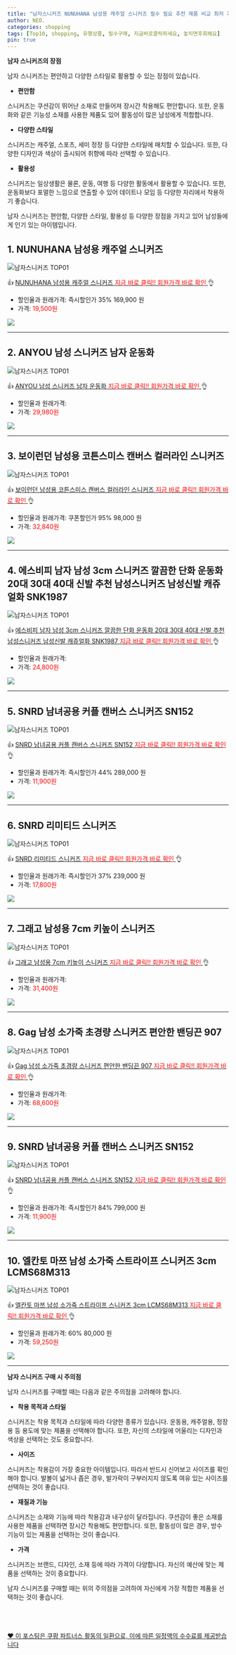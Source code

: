 ```yaml
---
title: "남자스니커즈 NUNUHANA 남성용 캐주얼 스니커즈 필수 필요 추천 제품 비교 최저 가격 비교 장점 구매 후기 구매평"
author: NEO.
categories: shopping
tags: [Top10, shopping, 유행상품, 필수구매, 지금바로클릭하세요, 놓치면후회해요]
pin: true
---
```

**남자 스니커즈의 장점**

남자 스니커즈는 편안하고 다양한 스타일로 활용할 수 있는 장점이 있습니다.

* **편안함**

스니커즈는 쿠션감이 뛰어난 소재로 만들어져 장시간 착용해도 편안합니다. 또한, 운동화와 같은 기능성 소재를 사용한 제품도 있어 활동성이 많은 남성에게 적합합니다.

* **다양한 스타일**

스니커즈는 캐주얼, 스포츠, 세미 정장 등 다양한 스타일에 매치할 수 있습니다. 또한, 다양한 디자인과 색상이 출시되어 취향에 따라 선택할 수 있습니다.

* **활용성**

스니커즈는 일상생활은 물론, 운동, 여행 등 다양한 활동에서 활용할 수 있습니다. 또한, 운동화보다 포멀한 느낌으로 연출할 수 있어 데이트나 모임 등 다양한 자리에서 착용하기 좋습니다.

남자 스니커즈는 편안함, 다양한 스타일, 활용성 등 다양한 장점을 가지고 있어 남성들에게 인기 있는 아이템입니다.

   

## 1. NUNUHANA 남성용 캐주얼 스니커즈

![남자스니커즈 TOP01](https://thumbnail6.coupangcdn.com/thumbnails/remote/490x490ex/image/vendor_inventory/104b/dcc676d408873e7a86d6bbec6e643a9f0cde4b7a05022c6049d0de1f60f9.jpg)


👍 [NUNUHANA 남성용 캐주얼 스니커즈 <font color=red> 지금 바로 클릭!! 회원가격 바로 확인 </font> ](https://link.coupang.com/re/AFFSDP?lptag=AF3617701&subid=GithubCoopas&pageKey=7493054370&traceid=V0-153&itemId=19597055432&vendorItemId=86704345691) 👌 


- 할인율과 원래가격: 즉시할인가 35%  169,900   원
- 가격: <span style='color:red'>19,500원</span>

[![](/discount_price.png)](https://link.coupang.com/re/AFFSDP?lptag=AF3617701&subid=GithubCoopas&pageKey=7493054370&traceid=V0-153&itemId=19597055432&vendorItemId=86704345691)

---


   

## 2. ANYOU 남성 스니커즈 남자 운동화

![남자스니커즈 TOP01](https://thumbnail8.coupangcdn.com/thumbnails/remote/490x490ex/image/vendor_inventory/723d/1223041f0dffcf993fc80d347217a5e706119d03b49ae989a5e10ace966a.jpg)


👍 [ANYOU 남성 스니커즈 남자 운동화 <font color=red> 지금 바로 클릭!! 회원가격 바로 확인 </font> ](https://link.coupang.com/re/AFFSDP?lptag=AF3617701&subid=GithubCoopas&pageKey=7539293967&traceid=V0-153&itemId=19814898958&vendorItemId=87247175654) 👌 


- 할인율과 원래가격: 
- 가격: <span style='color:red'>29,980원</span>

[![](/discount_price.png)](https://link.coupang.com/re/AFFSDP?lptag=AF3617701&subid=GithubCoopas&pageKey=7539293967&traceid=V0-153&itemId=19814898958&vendorItemId=87247175654)

---


   

## 3. 보이런던 남성용 코튼스미스 캔버스 컬러라인 스니커즈

![남자스니커즈 TOP01](https://thumbnail10.coupangcdn.com/thumbnails/remote/490x490ex/image/rs_quotation_api/rjs0wvdq/2f058e0800ff4e27aca889a37cc9232d.jpg)


👍 [보이런던 남성용 코튼스미스 캔버스 컬러라인 스니커즈 <font color=red> 지금 바로 클릭!! 회원가격 바로 확인 </font> ](https://link.coupang.com/re/AFFSDP?lptag=AF3617701&subid=GithubCoopas&pageKey=5849657837&traceid=V0-153&itemId=10174725657&vendorItemId=77457529785) 👌 


- 할인율과 원래가격: 쿠폰할인가 95%  98,000   원
- 가격: <span style='color:red'>32,840원</span>

[![](/discount_price.png)](https://link.coupang.com/re/AFFSDP?lptag=AF3617701&subid=GithubCoopas&pageKey=5849657837&traceid=V0-153&itemId=10174725657&vendorItemId=77457529785)

---


   

## 4. 에스비피 남자 남성 3cm 스니커즈 깔끔한 단화 운동화 20대 30대 40대 신발 추천 남성스니커즈 남성신발 캐쥬얼화 SNK1987

![남자스니커즈 TOP01](https://thumbnail10.coupangcdn.com/thumbnails/remote/490x490ex/image/vendor_inventory/dee0/c15f945c7aee3987b9df655628e3c5f515801fe4837c3a2e0d044c82d5fb.jpg)


👍 [에스비피 남자 남성 3cm 스니커즈 깔끔한 단화 운동화 20대 30대 40대 신발 추천 남성스니커즈 남성신발 캐쥬얼화 SNK1987 <font color=red> 지금 바로 클릭!! 회원가격 바로 확인 </font> ](https://link.coupang.com/re/AFFSDP?lptag=AF3617701&subid=GithubCoopas&pageKey=7177115252&traceid=V0-153&itemId=18093825906&vendorItemId=87019722321) 👌 


- 할인율과 원래가격: 
- 가격: <span style='color:red'>24,800원</span>

[![](/discount_price.png)](https://link.coupang.com/re/AFFSDP?lptag=AF3617701&subid=GithubCoopas&pageKey=7177115252&traceid=V0-153&itemId=18093825906&vendorItemId=87019722321)

---


   

## 5. SNRD 남녀공용 커플 캔버스 스니커즈 SN152

![남자스니커즈 TOP01](https://thumbnail8.coupangcdn.com/thumbnails/remote/490x490ex/image/retail/images/5225813120002123-4a486369-c5ae-42b8-957b-f88b18915532.jpg)


👍 [SNRD 남녀공용 커플 캔버스 스니커즈 SN152 <font color=red> 지금 바로 클릭!! 회원가격 바로 확인 </font> ](https://link.coupang.com/re/AFFSDP?lptag=AF3617701&subid=GithubCoopas&pageKey=305778611&traceid=V0-153&itemId=14464407830&vendorItemId=81707795904) 👌 


- 할인율과 원래가격: 즉시할인가 44%  289,000   원
- 가격: <span style='color:red'>11,900원</span>

[![](/discount_price.png)](https://link.coupang.com/re/AFFSDP?lptag=AF3617701&subid=GithubCoopas&pageKey=305778611&traceid=V0-153&itemId=14464407830&vendorItemId=81707795904)

---


   

## 6. SNRD 리미티드 스니커즈

![남자스니커즈 TOP01](https://thumbnail10.coupangcdn.com/thumbnails/remote/490x490ex/image/retail/images/2019/06/25/14/6/1d3b5bdd-031f-4e93-834f-ec83a5599d8d.jpg)


👍 [SNRD 리미티드 스니커즈 <font color=red> 지금 바로 클릭!! 회원가격 바로 확인 </font> ](https://link.coupang.com/re/AFFSDP?lptag=AF3617701&subid=GithubCoopas&pageKey=246288846&traceid=V0-153&itemId=720188656&vendorItemId=4971306079) 👌 


- 할인율과 원래가격: 즉시할인가 37%  239,000   원
- 가격: <span style='color:red'>17,800원</span>

[![](/discount_price.png)](https://link.coupang.com/re/AFFSDP?lptag=AF3617701&subid=GithubCoopas&pageKey=246288846&traceid=V0-153&itemId=720188656&vendorItemId=4971306079)

---


   

## 7. 그래고 남성용 7cm 키높이 스니커즈

![남자스니커즈 TOP01](https://thumbnail9.coupangcdn.com/thumbnails/remote/490x490ex/image/retail/images/2019/09/04/11/5/488cb73c-f00c-4c16-87fc-ba137ba9320b.jpg)


👍 [그래고 남성용 7cm 키높이 스니커즈 <font color=red> 지금 바로 클릭!! 회원가격 바로 확인 </font> ](https://link.coupang.com/re/AFFSDP?lptag=AF3617701&subid=GithubCoopas&pageKey=294678482&traceid=V0-153&itemId=929688961&vendorItemId=5307125416) 👌 


- 할인율과 원래가격: 
- 가격: <span style='color:red'>31,400원</span>

[![](/discount_price.png)](https://link.coupang.com/re/AFFSDP?lptag=AF3617701&subid=GithubCoopas&pageKey=294678482&traceid=V0-153&itemId=929688961&vendorItemId=5307125416)

---


   

## 8. Gag 남성 소가죽 초경량 스니커즈 편안한 밴딩끈 907

![남자스니커즈 TOP01](https://thumbnail10.coupangcdn.com/thumbnails/remote/490x490ex/image/vendor_inventory/6da8/11dce4999bd0c2dd9460090205528a9e621e1d014b92a0ff85f479e2ab01.jpg)


👍 [Gag 남성 소가죽 초경량 스니커즈 편안한 밴딩끈 907 <font color=red> 지금 바로 클릭!! 회원가격 바로 확인 </font> ](https://link.coupang.com/re/AFFSDP?lptag=AF3617701&subid=GithubCoopas&pageKey=6536520067&traceid=V0-153&itemId=14537246357&vendorItemId=84816189909) 👌 


- 할인율과 원래가격: 
- 가격: <span style='color:red'>68,600원</span>

[![](/discount_price.png)](https://link.coupang.com/re/AFFSDP?lptag=AF3617701&subid=GithubCoopas&pageKey=6536520067&traceid=V0-153&itemId=14537246357&vendorItemId=84816189909)

---


   

## 9. SNRD 남녀공용 커플 캔버스 스니커즈 SN152

![남자스니커즈 TOP01](https://thumbnail10.coupangcdn.com/thumbnails/remote/490x490ex/image/retail/images/3921151202221253-fa78ca90-d4e7-4cca-80c0-cbecfb90541a.jpg)


👍 [SNRD 남녀공용 커플 캔버스 스니커즈 SN152 <font color=red> 지금 바로 클릭!! 회원가격 바로 확인 </font> ](https://link.coupang.com/re/AFFSDP?lptag=AF3617701&subid=GithubCoopas&pageKey=305778611&traceid=V0-153&itemId=14464407844&vendorItemId=81707796033) 👌 


- 할인율과 원래가격: 즉시할인가 84%  799,000   원
- 가격: <span style='color:red'>11,900원</span>

[![](/discount_price.png)](https://link.coupang.com/re/AFFSDP?lptag=AF3617701&subid=GithubCoopas&pageKey=305778611&traceid=V0-153&itemId=14464407844&vendorItemId=81707796033)

---


   

## 10. 엘칸토 마쯔 남성 소가죽 스트라이프 스니커즈 3cm LCMS68M313

![남자스니커즈 TOP01](https://thumbnail9.coupangcdn.com/thumbnails/remote/490x490ex/image/vendor_inventory/8c1f/e3f3fe47faa51c5eebd443175bb07496e645014e3684a8dc1576e72f0d8f.jpg)


👍 [엘칸토 마쯔 남성 소가죽 스트라이프 스니커즈 3cm LCMS68M313 <font color=red> 지금 바로 클릭!! 회원가격 바로 확인 </font> ](https://link.coupang.com/re/AFFSDP?lptag=AF3617701&subid=GithubCoopas&pageKey=7055501052&traceid=V0-153&itemId=17479106048&vendorItemId=84646644852) 👌 


- 할인율과 원래가격: 60%  80,000   원
- 가격: <span style='color:red'>59,250원</span>

[![](/discount_price.png)](https://link.coupang.com/re/AFFSDP?lptag=AF3617701&subid=GithubCoopas&pageKey=7055501052&traceid=V0-153&itemId=17479106048&vendorItemId=84646644852)

---
**남자 스니커즈 구매 시 주의점**

남자 스니커즈를 구매할 때는 다음과 같은 주의점을 고려해야 합니다.

* **착용 목적과 스타일**

스니커즈는 착용 목적과 스타일에 따라 다양한 종류가 있습니다. 운동용, 캐주얼용, 정장용 등 용도에 맞는 제품을 선택해야 합니다. 또한, 자신의 스타일에 어울리는 디자인과 색상을 선택하는 것도 중요합니다.

* **사이즈**

스니커즈는 착용감이 가장 중요한 아이템입니다. 따라서 반드시 신어보고 사이즈를 확인해야 합니다. 발볼이 넓거나 좁은 경우, 발가락이 구부러지지 않도록 여유 있는 사이즈를 선택하는 것이 좋습니다.

* **재질과 기능**

스니커즈는 소재와 기능에 따라 착용감과 내구성이 달라집니다. 쿠션감이 좋은 소재를 사용한 제품을 선택하면 장시간 착용해도 편안합니다. 또한, 활동성이 많은 경우, 방수 기능이 있는 제품을 선택하는 것이 좋습니다.

* **가격**

스니커즈는 브랜드, 디자인, 소재 등에 따라 가격이 다양합니다. 자신의 예산에 맞는 제품을 선택하는 것이 중요합니다.

남자 스니커즈를 구매할 때는 위의 주의점을 고려하여 자신에게 가장 적합한 제품을 선택하는 것이 좋습니다.<br><br><br><br><br> [ ❤  이 포스팅은 쿠팡 파트너스 활동의 일환으로, 이에 따른 일정액의 수수료를 제공받습니다](https://link.coupang.com/a/bcEFyh)